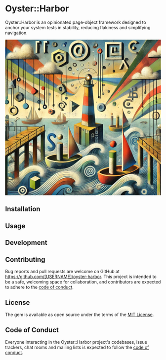 # Oyster::Harbor

Oyster::Harbor is an opinionated page-object framework designed to anchor your system tests in stability, reducing flakiness and simplifying navigation.

![Oyster::Harbor](oyster_harbor.webp)

## Installation

## Usage

## Development

## Contributing

Bug reports and pull requests are welcome on GitHub at https://github.com/[USERNAME]/oyster-harbor. This project is intended to be a safe, welcoming space for collaboration, and contributors are expected to adhere to the [code of conduct](https://github.com/[USERNAME]/oyster-harbor/blob/main/CODE_OF_CONDUCT.md).

## License

The gem is available as open source under the terms of the [MIT License](https://opensource.org/licenses/MIT).

## Code of Conduct

Everyone interacting in the Oyster::Harbor project's codebases, issue trackers, chat rooms and mailing lists is expected to follow the [code of conduct](https://github.com/[USERNAME]/oyster-harbor/blob/main/CODE_OF_CONDUCT.md).
